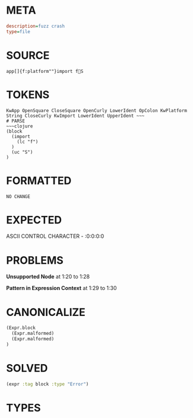 # META
~~~ini
description=fuzz crash
type=file
~~~
# SOURCE
~~~roc
app[]{f:platform""}import fS
~~~
# TOKENS
~~~text
KwApp OpenSquare CloseSquare OpenCurly LowerIdent OpColon KwPlatform String CloseCurly KwImport LowerIdent UpperIdent ~~~
# PARSE
~~~clojure
(block
  (import
    (lc "f")
  )
  (uc "S")
)
~~~
# FORMATTED
~~~roc
NO CHANGE
~~~
# EXPECTED
ASCII CONTROL CHARACTER - :0:0:0:0
# PROBLEMS
**Unsupported Node**
at 1:20 to 1:28

**Pattern in Expression Context**
at 1:29 to 1:30

# CANONICALIZE
~~~clojure
(Expr.block
  (Expr.malformed)
  (Expr.malformed)
)
~~~
# SOLVED
~~~clojure
(expr :tag block :type "Error")
~~~
# TYPES
~~~roc
~~~
